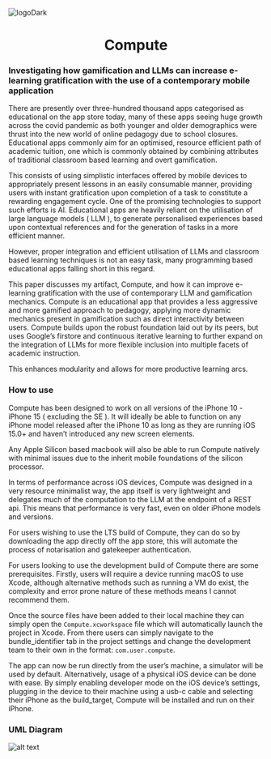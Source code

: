 
![logoDark](https://github.com/user-attachments/assets/084e9d89-134e-4573-b7f4-1074c4b8dfcd)

# <center>Compute</center>

### Investigating how gamification and LLMs can increase e-learning gratification with the use of a contemporary mobile application

There are presently over three-hundred thousand apps categorised as educational on the app store today, many of these apps seeing huge growth across the covid pandemic 
as both younger and older demographics were thrust into the new world of online pedagogy due to school closures. Educational apps commonly aim for an optimised, 
resource efficient path of academic tuition, one which is commonly obtained by combining attributes of traditional classroom based learning and overt gamification. 

This consists of using simplistic interfaces offered by mobile devices to appropriately present lessons in an easily consumable manner, providing users with instant 
gratification upon completion of a task to constitute a rewarding engagement cycle. One of the promising technologies to support such efforts is AI. Educational apps are 
heavily reliant on the utilisation of large language models ( LLM ), to generate personalised experiences based upon contextual references and for the generation of tasks in a more efficient manner. 

However, proper integration and efficient utilisation of LLMs and classroom based learning techniques is not an easy task, many programming based educational apps falling short in this regard. 

This paper discusses my artifact, Compute, and how it can improve e-learning gratification with the use of contemporary LLM and gamification mechanics. Compute is an educational app that provides 
a less aggressive and more gamified approach to pedagogy, applying more dynamic mechanics present in gamification such as direct interactivity between users. Compute builds upon the robust 
foundation laid out by its peers, but uses Google’s firstore and continuous iterative learning to further expand on the integration of LLMs for more flexible inclusion into multiple facets of academic instruction. 

This enhances modularity and allows for more productive learning arcs.

### How to use

Compute has been designed to work on all versions of the iPhone 10 - iPhone 15 ( excluding the SE ). It will ideally be able to function on any iPhone model released after the iPhone 10 as long as they are running iOS 15.0+ and haven’t introduced any new screen elements. 

Any Apple Silicon based macbook will also be able to run Compute natively with minimal issues due to the inherit mobile foundations of the silicon processor.

In terms of performance across iOS devices, Compute was designed in a very resource minimalist way, the app itself is very lightweight and delegates much of the computation to the LLM at the endpoint of a REST api. This means that performance is very fast, even on older iPhone models and versions.

For users wishing to use the LTS build of Compute, they can do so by downloading the app directly off the app store, this will automate the process of notarisation and gatekeeper authentication.

For users looking to use the development build of Compute there are some prerequisites. Firstly, users will require a device running macOS to use Xcode, although alternative methods such as running a VM  do exist, the complexity and error prone nature of these methods means I cannot recommend them.

Once the source files have been added to their local machine they can simply open the `Compute.xcworkspace` file which will automatically launch the project in Xcode. From there users can simply navigate to the bundle_identifier tab in the project settings and change the development team to their own in the format: `com.user.compute`.

The app can now be run directly from the user’s machine, a simulator will be used by default. Alternatively, usage of a physical iOS device can be done with ease. By simply enabling developer mode on the iOS device’s settings, plugging in the device to their machine using a usb-c cable and selecting their iPhone as the build_target, Compute will be installed and run on their iPhone.

### UML Diagram

![alt text](https://cdn.discordapp.com/attachments/728736805913886801/1379739256188305418/Screenshot_2025-03-17_at_12.36.07.png?ex=684155d0&is=68400450&hm=7fe9566f0c1aa093bdf9af353b8f314b7b4b3df3a6f41bbd5f549fa6a9b3a188&)
